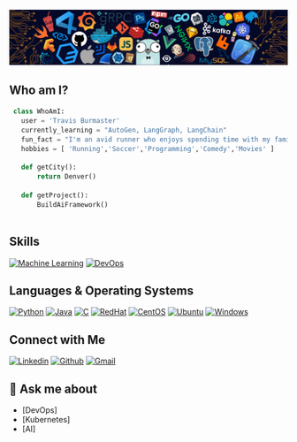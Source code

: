 ![Github Banner](https://github.com/travis-burmaster/travis-burmaster/blob/main/banner.png)

## Who am I?

 ```python
  class WhoAmI:
    user = 'Travis Burmaster'
    currently_learning = "AutoGen, LangGraph, LangChain"
    fun_fact = "I'm an avid runner who enjoys spending time with my family and friends."
	hobbies = [ 'Running','Soccer','Programming','Comedy','Movies' ]
	
	def getCity():
		return Denver()
	
	def getProject():
		BuildAiFramework()
	
 ```


## Skills
<p>
   <a href="#"><img alt="Machine Learning" src="https://img.shields.io/badge/Machine Learning-470C40?logoColor=white"></a>
   <a href="#"><img alt="DevOps" src="https://img.shields.io/badge/DevOps-155C4F.svg?logoColor=white"></a>
</p>

## Languages & Operating Systems

<p>
    <a href="#"><img alt="Python" src="https://img.shields.io/badge/Python%20-%458812.svg?logo=Python&logoColor=white"></a>
    <a href="#"><img alt="Java" src="https://img.shields.io/badge/Java-ED8B00?logo=java&logoColor=white"></a>
    <a href="#"><img alt="C" src="https://img.shields.io/badge/C%20-%232370ED.svg?logo=c&logoColor=white"></a>	
	<a href="#"><img alt="RedHat" src="https://img.shields.io/badge/Redhat-FF1B2D?logo=RedHat&logoColor=white"></a>
	<a href="#"><img alt="CentOS" src="https://img.shields.io/badge/CentOS-563D7C?logo=CentOS&logoColor=white"></a>
	<a href="#"><img alt="Ubuntu" src="https://img.shields.io/badge/Ubuntu-FB542B?logo=CentOS&logoColor=white"></a>
	<a href="#"><img alt="Windows" src="https://img.shields.io/badge/Windows-0078D6?logo=windows&logoColor=white"></a>
	
</p>

## Connect with Me
<p align="left">
  <a href="https://www.linkedin.com/in/travis-burmaster-75288155/"><img alt="Linkedin" title="Travis Burmaster Linkedin" src="https://img.shields.io/badge/LinkedIn-0077B5?style=for-the-badge&logo=linkedin&logoColor=white"></a>
  <a href="https://github.com/travis-burmaster"><img alt="Github" title="Travis Burmaster Github" src="https://img.shields.io/badge/GitHub-100000?style=for-the-badge&logo=github&logoColor=white"></a>
  <a href="mailto:travis.burmaster@gmail.com"><img alt="Gmail" title="Travis Burmaster Gmail" src="https://img.shields.io/badge/Gmail-D14836?style=for-the-badge&logo=gmail&logoColor=white"></a>
</p>

## 💬 Ask me about

- [DevOps]
- [Kubernetes]
- [AI]
